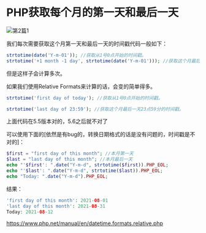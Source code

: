

# PHP获取每个月的第一天和最后一天

![第2篇1](https://cdn.jsdelivr.net/gh/xyf1096415969/blogImgs@main/imgs/PHP/第2篇1.png)

我们每次需要获取这个月第一天和最后一天的时间戳代码一般如下：

```php
strtotime(date('Y-m-01')); //获取从1号0点开始的时间戳。
strtotime('+1 month -1 day', strtotime(date('Y-m-01'))); //获取这个月最后一天23点59分的时间戳。
```

但是这样子会计算多次。

如果我们使用Relative Formats来计算的话，会变的简单得多。

```php
strtotime('first day of today'); //获取从1号0点开始的时间戳。

strtotime('last day of 23:59'); //获取这个月最后一天23点59分的时间戳。
```

上面代码在5.5版本对的，5.6之后就不对了

可以使用下面的[依然是有bug的，转换日期格式的话是没有问题的，时间戳是不对的]：

```php
$first = "first day of this month"; //本月第一天
$last = "last day of this month"; //本月最后一天
echo "'$first': ".date("Y-m-d", strtotime($first)).PHP_EOL;
echo "'$last': ".date("Y-m-d", strtotime($last)).PHP_EOL;
echo "Today: ".date("Y-m-d").PHP_EOL;
```

结果：

```php
'first day of this month': 2021-08-01
'last day of this month': 2021-08-31
Today: 2021-08-12
```

https://www.php.net/manual/en/datetime.formats.relative.php